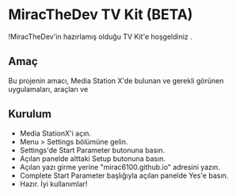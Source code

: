 # MiracTheDev TV Kit (BETA)

!MiracTheDev'in hazırlamış olduğu TV Kit'e hoşgeldiniz .

## Amaç
Bu projenin amacı, Media Station X'de bulunan ve gerekli görünen uygulamaları, araçları ve 

## Kurulum
- Media StationX'i açın.
- Menu > Settings bölümüne gelin.
- Settings'de Start Parameter butonuna basın.
- Açılan panelde alttaki Setup butonuna basın.
- Açılan yazı girme yerine "mirac6100.github.io" adresini yazın.
- Complete Start Parameter başlığıyla açılan panelde Yes'e basın.
- Hazır. İyi kullanımlar!
